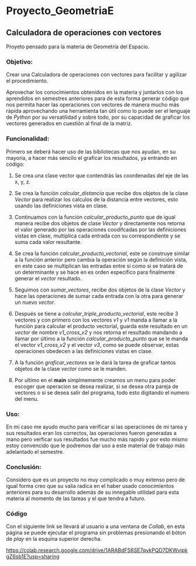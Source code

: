 # Proyecto_GeometriaE
## **Calculadora de operaciones con vectores**

Proyeto pensado para la materia de Geometría del Espacio.

### Objetivo:
Crear una Calculadora de operaciones con vectores para facilitar y agilizar el procedimiento.


Aprovechar los conocimientos obtenidos en la materia y juntarlos con los aprendidos en semestres anteriores para de esta forma generar código que nos permita hacer las operaciones con vectores de manera mucho más rápida aprovechando una herramienta tan útil como lo puede ser el lenguaje de *Python* por su versatilidad y sobre todo, por su capacidad de graficar los vectores generados en cuestión al final de la matriz.

### Funcionalidad:

Primero se deberá hacer uso de las bibilotecas que nos ayudan, en su mayoria, a hacer más sencilo el graficar los resultados, ya entrando en código:
1. Se crea una clase vector que contendrás las coordenadas del eje de las x, y, z.
2. Se crea la función *calcular_distancia* que recibe dos objetos de la clase *Vector* para realizar los calculos de la distancia entre vectores, esto usando las definiciones vista en clase.

3. Continuamos con la función *calcular_producto_punto* que de igual manera recibe dos objetos de clase *Vector* y directamente nos retorna el valor generado por las operaciones coodifcadas por las definiciones vistas en clase, multiplica cada entrada con su correspondiente y se suma cada valor resultante.
4. Se crea la función *calcular_producto_vectorial*, este se construye similar a la función anterior pero cambia la operación según la definición vista, en este caso se multiplican las entradas entre si como si se tratará de un determinante y se hace en es orden especifico para finalmente generar el *vector* resultado.
5. Seguimos con *sumar_vectores*, recibe dos objetos de la clase *Vector* y hace las operaciones de sumar cada entrada con la otra para generar un nuevo *vector*.
6. Después se tiene a *calcular_triple_producto_vectorial*, este recibe 3 vectores y con primero con los vectores *v1* y *v1* manda a llamar a la función para calcular el producto vectorial, guarda este resultado en un *vector* de nombre *v1_cross_v2* y nos retorna el resultado mandando a llamar por último a la función *calcular_producto_punto* que se le manda el vector *v1_cross_v2* y el vector *v3*, como se puede observar, estas operaciones obedecen a las definiciones vistas en clase.
7. A la función *graficar_vectores* se le dará la tarea de graficar tantos objetos de la clase *vector* como se le manden.

8. Por ultimo en el **main** simplmemente creamos un menu para poder escoger que operacion se desea realizar, si se desea otra pareja de vectores o si se desea salir del programa, todo esto digitando el numero del menu.

### Uso:

En mi caso me ayudo mucho para verificar si las operaciones de mi tarea y sus resultados eran los correctos, las operaciones fueron generadas a mano pero verficar sus resultados fue mucho más rapido y por esto mismo estoy convencido que le podremos dar uso a este material de trabajo más adelantado el semestre.

### Conclusión: 
Considero que es un proyecto no muy complicado o muy extenso pero de igual forma creo que su valia radica en el haber usado conocimientos anteriores para su desarrollo además de su innegable utilidad para esta materia al momento de las tareas y el que tendra a futuro. 

### Código
Con el siguiente link se llevará al usuario a una ventana de *Collab*, en esta página se puede ejecutar el programa sin problemas presionando el bóton de *play* en la esquina superior derecha.

https://colab.research.google.com/drive/1ARABdFS6SE7qykPQD7DKWvjpkgZ6sb1E?usp=sharing


